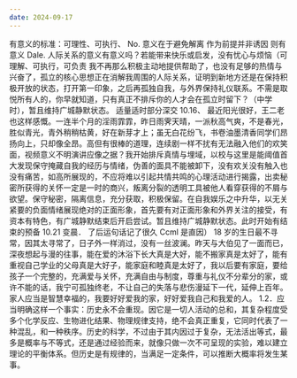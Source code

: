 ```yaml
---
date: 2024-09-17
---
```


有意义的标准：可理性、可执行、
No.
意义在于避免解离
作为前提并非诱因
则有意义
Dale.
人际关系的意义有意义吗？若能带来快乐或启发，没有忧心与烦恼（可理解、可执行，可负责
我不再那么积极主动地提供帮助了，也没有足够的热情与兴奋了，孤立的核心思想正在消解我周围的人际关系，证明到新地方还是在保持积极开放的状态，打开第一印象，之后再孤独自我，与外界保持礼仪联系。不需是取悦所有人的，你早就知道，只有真正不排斥你的人才会在孤立时留下？（中学时），暂且维持广城静默状态。
适量适时部分深交
10.16、
最近阳光很好，王二老也这样感慨。一连半个月的淫雨霏霏，昨日雨霁天晴，一派秋高气爽，不是春光，胜似青光，青外稍稍枯黄，好在新芽才上；虽无白花纷飞，书卷油墨清香同学们昂扬向上，只却像全昂。高但有很棒的道理，连续剧一样不扰有无法融入他们的欢笑面，视频意义不明演讲应像之据？我开始排斥真情与埋域，以校与这里是能阈值首大发现保守掩藏自我的经历与情绪，伪善的面具不能被卸下，没有欢关没有触入也没有痛苦，如高所展现的，不应将难以引起共情共鸣的心理活动进行揭露，出卖秘密所获得的关怀一定是一时的商兴，叛离分裂的透明工具被他人看穿获得的不屑与欲望。保守秘密，隔离信息，充分获取，积极保留。在自我娱乐之中升华，以无关紧要的负面情绪展现绝对的正面形象，首先要有对正面形象和外界关注的接受，有资本有特色，有广城静默结束后开启尝试。暂且维持广城静默状态。此时开始有结束的预备
10.21 变晨．
了后运句话记了很久
Ccml 是直因）
18 岁的生日最不寻常，因其太寻常了，日子外一样消过，没有一丝波澜。昨天与大伯见了一面而已，深夜想起与漫的往事，能在爱的沐浴下长大真是大好，能不搬家真是太好了，能有重视自己学业的父母真是大好子，能家庭和睦真是太好了，我以后要有家庭，要给孩子一个完整的，充满爱与关怀，充满自由与制度，尊重与礼仪不分辈分的家，或许不能的话，我宁可孤独终老，不让自己的失落与悲伤漫延下一代，延伸上百年。家人应当是智慧幸福的，我要好好爱我的家，好好爱我自己和我爱的人。
1.2．应当明确这样一个事实：历史永不会重现。因它是一切人活动的总和，其复杂程度受多个化学反应、生物进化结果、物理规律支持，绝不会真正重复，它同时代表了一种混乱，和一种秩序。历史的科学，不过由于其内因过于复杂，无法活出等式，最多是概率与不等式，还是通过经验而来，就像只做一次不可呈现的实验，难以建立理论的平衡体系。但历史是有规律的，当满足一定条件，可以推断大概率将发生某事。

